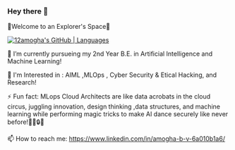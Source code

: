 ### Hey there 👋

🚀Welcome to an Explorer's Space🚀

[![12amogha's GitHub | Languages](https://stats.quine.sh/12amogha/languages-over-time?theme=dark)](https://quine.sh)

🌱 I’m currently pursueing my 2nd Year B.E. in Artificial Intelligence and Machine Learning!

🌟 I'm Interested in : AIML ,MLOps , Cyber Security & Etical Hacking, and Research!

⚡ Fun fact: MLops Cloud Architects are like data acrobats in the cloud circus, juggling innovation, design thinking ,data structures, and machine learning while performing magic tricks to make AI dance 
               securely like never before!🎩🎪🔒✨

📫 How to reach me: https://www.linkedin.com/in/amogha-b-v-6a010b1a6/             

